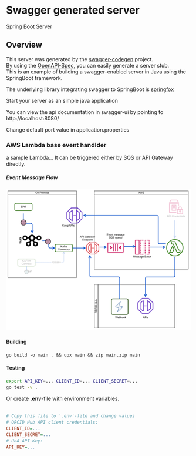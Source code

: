 # Swagger generated server

Spring Boot Server 


## Overview  
This server was generated by the [swagger-codegen](https://github.com/swagger-api/swagger-codegen) project.  
By using the [OpenAPI-Spec](https://github.com/swagger-api/swagger-core), you can easily generate a server stub.  
This is an example of building a swagger-enabled server in Java using the SpringBoot framework.  

The underlying library integrating swagger to SpringBoot is [springfox](https://github.com/springfox/springfox)  

Start your server as an simple java application  

You can view the api documentation in swagger-ui by pointing to  
http://localhost:8080/  

Change default port value in application.properties

### AWS Lambda base event handlder

a sample Lambda...
It can be triggered either by SQS or API Gateway directly.

##### Event Message Flow
![ScreenShot](/handler/flow.png?raw=true "Message Flow")


#### Building

```
go build -o main . && upx main && zip main.zip main
```

#### Testing

```sh
export API_KEY=... CLIENT_ID=... CLIENT_SECRET=...
go test -v .
```

Or create **.env**-file with environment variables.

```ini

# Copy this file to '.env'-file and change values
# ORCID Hub API client credentials:
CLIENT_ID=...
CLIENT_SECRET=...
# UoA API Key:
API_KEY=...

```

